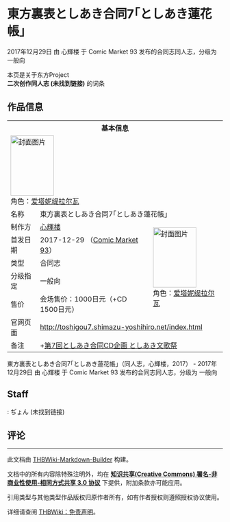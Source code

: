 # 東方裏表としあき合同7｢としあき蓮花帳｣

<!-- source html: G:\repos\THBWiki-Markdown-Builder\THBWikiMarkdown\Temp\main\c\ce\ns0%3A%E6%9D%B1%E6%96%B9%E8%A3%8F%E8%A1%A8%E3%81%A8%E3%81%97%E3%81%82%E3%81%8D%E5%90%88%E5%90%8C7%EF%BD%A2%E3%81%A8%E3%81%97%E3%81%82%E3%81%8D%E8%93%AE%E8%8A%B1%E5%B8%B3%EF%BD%A3.html -->

2017年12月29日 由 心輝楼 于 Comic Market 93 发布的合同志同人志，分级为 一般向

本页是关于东方Project  
 **二次创作同人志 (未找到链接)** 的词条
## 作品信息

<table><tbody><tr><th colspan="3">基本信息</th></tr><tr><td class="cover-artwork-mobile" colspan="2"><a href="./文件-東方裏表としあき合同7｢としあき蓮花帳｣封面.jpg.md" class="image" title="封面图片"><img alt="封面图片" src="https://upload.thwiki.cc/thumb/0/07/%E6%9D%B1%E6%96%B9%E8%A3%8F%E8%A1%A8%E3%81%A8%E3%81%97%E3%81%82%E3%81%8D%E5%90%88%E5%90%8C7%EF%BD%A2%E3%81%A8%E3%81%97%E3%81%82%E3%81%8D%E8%93%AE%E8%8A%B1%E5%B8%B3%EF%BD%A3%E5%B0%81%E9%9D%A2.jpg/101px-%E6%9D%B1%E6%96%B9%E8%A3%8F%E8%A1%A8%E3%81%A8%E3%81%97%E3%81%82%E3%81%8D%E5%90%88%E5%90%8C7%EF%BD%A2%E3%81%A8%E3%81%97%E3%81%82%E3%81%8D%E8%93%AE%E8%8A%B1%E5%B8%B3%EF%BD%A3%E5%B0%81%E9%9D%A2.jpg" decoding="async" loading="lazy" width="101" height="140" srcset="https://upload.thwiki.cc/thumb/0/07/%E6%9D%B1%E6%96%B9%E8%A3%8F%E8%A1%A8%E3%81%A8%E3%81%97%E3%81%82%E3%81%8D%E5%90%88%E5%90%8C7%EF%BD%A2%E3%81%A8%E3%81%97%E3%81%82%E3%81%8D%E8%93%AE%E8%8A%B1%E5%B8%B3%EF%BD%A3%E5%B0%81%E9%9D%A2.jpg/151px-%E6%9D%B1%E6%96%B9%E8%A3%8F%E8%A1%A8%E3%81%A8%E3%81%97%E3%81%82%E3%81%8D%E5%90%88%E5%90%8C7%EF%BD%A2%E3%81%A8%E3%81%97%E3%81%82%E3%81%8D%E8%93%AE%E8%8A%B1%E5%B8%B3%EF%BD%A3%E5%B0%81%E9%9D%A2.jpg 1.5x, https://upload.thwiki.cc/thumb/0/07/%E6%9D%B1%E6%96%B9%E8%A3%8F%E8%A1%A8%E3%81%A8%E3%81%97%E3%81%82%E3%81%8D%E5%90%88%E5%90%8C7%EF%BD%A2%E3%81%A8%E3%81%97%E3%81%82%E3%81%8D%E8%93%AE%E8%8A%B1%E5%B8%B3%EF%BD%A3%E5%B0%81%E9%9D%A2.jpg/201px-%E6%9D%B1%E6%96%B9%E8%A3%8F%E8%A1%A8%E3%81%A8%E3%81%97%E3%81%82%E3%81%8D%E5%90%88%E5%90%8C7%EF%BD%A2%E3%81%A8%E3%81%97%E3%81%82%E3%81%8D%E8%93%AE%E8%8A%B1%E5%B8%B3%EF%BD%A3%E5%B0%81%E9%9D%A2.jpg 2x" data-file-width="800" data-file-height="1112"></a><div class="cover-char">角色：<a href="./爱塔妮缇拉尔瓦.md" title="爱塔妮缇拉尔瓦">爱塔妮缇拉尔瓦</a></div></td>
</tr><tr><td class="label">名称</td><td colspan="2"> 東方裏表としあき合同7｢としあき蓮花帳｣ </td></tr><tr><td class="label">制作方</td><td><a href="./心輝楼.md" title="心輝楼">心輝楼</a></td><td class="cover-artwork" rowspan="5" style="min-width:140px;"><a href="./文件-東方裏表としあき合同7｢としあき蓮花帳｣封面.jpg.md" class="image" title="封面图片"><img alt="封面图片" src="https://upload.thwiki.cc/thumb/0/07/%E6%9D%B1%E6%96%B9%E8%A3%8F%E8%A1%A8%E3%81%A8%E3%81%97%E3%81%82%E3%81%8D%E5%90%88%E5%90%8C7%EF%BD%A2%E3%81%A8%E3%81%97%E3%81%82%E3%81%8D%E8%93%AE%E8%8A%B1%E5%B8%B3%EF%BD%A3%E5%B0%81%E9%9D%A2.jpg/101px-%E6%9D%B1%E6%96%B9%E8%A3%8F%E8%A1%A8%E3%81%A8%E3%81%97%E3%81%82%E3%81%8D%E5%90%88%E5%90%8C7%EF%BD%A2%E3%81%A8%E3%81%97%E3%81%82%E3%81%8D%E8%93%AE%E8%8A%B1%E5%B8%B3%EF%BD%A3%E5%B0%81%E9%9D%A2.jpg" decoding="async" loading="lazy" width="101" height="140" srcset="https://upload.thwiki.cc/thumb/0/07/%E6%9D%B1%E6%96%B9%E8%A3%8F%E8%A1%A8%E3%81%A8%E3%81%97%E3%81%82%E3%81%8D%E5%90%88%E5%90%8C7%EF%BD%A2%E3%81%A8%E3%81%97%E3%81%82%E3%81%8D%E8%93%AE%E8%8A%B1%E5%B8%B3%EF%BD%A3%E5%B0%81%E9%9D%A2.jpg/151px-%E6%9D%B1%E6%96%B9%E8%A3%8F%E8%A1%A8%E3%81%A8%E3%81%97%E3%81%82%E3%81%8D%E5%90%88%E5%90%8C7%EF%BD%A2%E3%81%A8%E3%81%97%E3%81%82%E3%81%8D%E8%93%AE%E8%8A%B1%E5%B8%B3%EF%BD%A3%E5%B0%81%E9%9D%A2.jpg 1.5x, https://upload.thwiki.cc/thumb/0/07/%E6%9D%B1%E6%96%B9%E8%A3%8F%E8%A1%A8%E3%81%A8%E3%81%97%E3%81%82%E3%81%8D%E5%90%88%E5%90%8C7%EF%BD%A2%E3%81%A8%E3%81%97%E3%81%82%E3%81%8D%E8%93%AE%E8%8A%B1%E5%B8%B3%EF%BD%A3%E5%B0%81%E9%9D%A2.jpg/201px-%E6%9D%B1%E6%96%B9%E8%A3%8F%E8%A1%A8%E3%81%A8%E3%81%97%E3%81%82%E3%81%8D%E5%90%88%E5%90%8C7%EF%BD%A2%E3%81%A8%E3%81%97%E3%81%82%E3%81%8D%E8%93%AE%E8%8A%B1%E5%B8%B3%EF%BD%A3%E5%B0%81%E9%9D%A2.jpg 2x" data-file-width="800" data-file-height="1112"></a><div class="cover-char">角色：<a href="./爱塔妮缇拉尔瓦.md" title="爱塔妮缇拉尔瓦">爱塔妮缇拉尔瓦</a></div></td>
</tr><tr><td class="label">首发日期</td><td>2017-12-29&#160;（<a href="/展会作品列表?e=Comic+Market%2393">Comic Market 93</a>）</td></tr><tr><td class="label">类型</td><td>合同志</td></tr><tr><td class="label">分级指定</td><td>一般向</td></tr><tr><td class="label">售价</td><td>会场售价：1000日元（+CD 1500日元）</td></tr>
<tr><td class="label">官网页面</td><td colspan="2"><a rel="nofollow" class="external free" href="http://toshigou7.shimazu-yoshihiro.net/index.html">http://toshigou7.shimazu-yoshihiro.net/index.html</a></td></tr><tr><td class="label">备注</td><td colspan="2">+<a href="./第7回としあき合同CD企画_としあき文歌祭.md" title="第7回としあき合同CD企画 としあき文歌祭">第7回としあき合同CD企画 としあき文歌祭</a></td></tr></tbody></table>

東方裏表としあき合同7｢としあき蓮花帳｣（同人志，心輝楼，2017） - 2017年12月29日 由 心輝楼 于 Comic Market 93 发布的合同志同人志，分级为 一般向
## Staff
: ぢょん (未找到链接)

## 评论




---

此文档由 [THBWiki-Markdown-Builder](https://github.com/Delsin-Yu/THBWiki-Markdown-Builder) 构建。

文档中的所有内容除特殊注明外，均在 [**知识共享(Creative Commons) 署名-非商业性使用-相同方式共享 3.0 协议**](https://creativecommons.org/licenses/by-sa/3.0/deed.zh-hans) 下提供，附加条款亦可能应用。

引用类型与其他类型作品版权归原作者所有，如有作者授权则遵照授权协议使用。

详细请查阅 [THBWiki：免责声明](https://thbwiki.cc/THBWiki:%E5%85%8D%E8%B4%A3%E5%A3%B0%E6%98%8E)。

